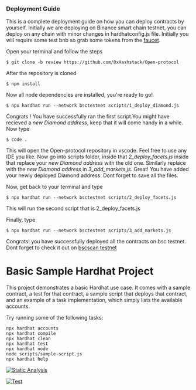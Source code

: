 ### Deployment Guide

This is a complete deployment guide on how you can deploy contracts by yourself. Initially we are deploying on Binance smart chain testnet, 
you can deploy on any chain with minor changes in hardhatconfig.js file. Initially you will require some test bnb so grab some tokens from
the [faucet](https://testnet.binance.org/faucet-smart).

Open your terminal and follow the steps

```
$ git clone -b review https://github.com/0xHashstack/Open-protocol
```
After the repository is cloned

```
$ npm install
```
Now all node dependencies are installed, you're ready to go!

```
$ npx hardhat run --network bsctestnet scripts/1_deploy_diamond.js
```
Congrats ! You have successfully ran the first script.You might have recieved a *new Diamond address*, keep that it will come handy in a while. Now type

```
$ code .
```
This will open the Open-protocol repository in vscode. Feel free to use any IDE you like.
Now go into scripts folder, 
inside that *2_deploy_facets.js* inside that replace your *new Diamond address* with the old one.
Similarly replace with the *new Diamond address* in *3_add_markets.js*.
Great! You have added your newly deployed Diamond address. Dont forget to save all the files.

Now, get back to your terminal and type
```
$ npx hardhat run --network bsctestnet scripts/2_deploy_facets.js
```
This will run the second script that is  2_deploy_facets.js

Finally, type

```
$ npx hardhat run --network bsctestnet scripts/3_add_markets.js
```
Congrats! you have successfully deployed all the contracts on bsc testnet.
Dont forget to check it out on [bscscan testnet](https://testnet.bscscan.com/)



# Basic Sample Hardhat Project

This project demonstrates a basic Hardhat use case. It comes with a sample contract, a test for that contract, a sample script that deploys that contract, and an example of a task implementation, which simply lists the available accounts.

Try running some of the following tasks:

```shell
npx hardhat accounts
npx hardhat compile
npx hardhat clean
npx hardhat test
npx hardhat node
node scripts/sample-script.js
npx hardhat help
```
[![Static Analysis](https://github.com/0xHashstack/Open-protocol/actions/workflows/slither.yml/badge.svg?branch=staging)](https://github.com/0xHashstack/Open-protocol/actions/workflows/slither.yml)

[![Test](https://github.com/0xHashstack/Open-protocol/actions/workflows/test.yml/badge.svg?branch=staging)](https://github.com/0xHashstack/Open-protocol/actions/workflows/test.yml)
